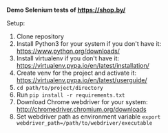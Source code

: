 **Demo Selenium tests of https://shop.by/**

Setup:

1. Clone repository
2. Install Python3 for your system if you don't have it: https://www.python.org/downloads/
3. Install virtualenv if you don't have it: https://virtualenv.pypa.io/en/latest/installation/
4. Create venv for the project and activate it: https://virtualenv.pypa.io/en/latest/userguide/
6. `cd path/to/project/directory` 
7. Run `pip install -r requirements.txt`
8. Download Chrome webdriver for your system: http://chromedriver.chromium.org/downloads
9. Set webdriver path as environment variable `export webdriver_path=/path/to/webdriver/executable`
